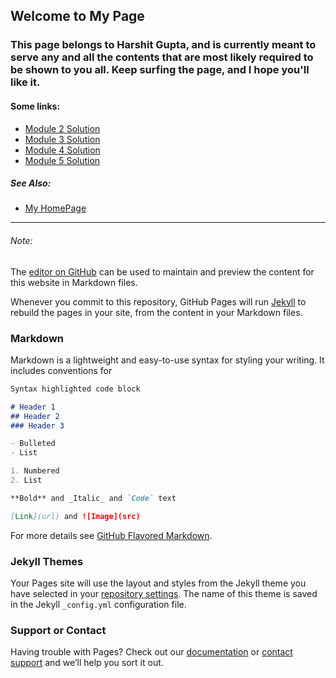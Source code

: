 ## Welcome to My Page

### This page belongs to Harshit Gupta, and is currently meant to serve any and all the contents that are most likely required to be shown to you all. Keep surfing the page, and I hope you'll like it.

#### Some links:
- [Module 2 Solution](https://git-harshit.github.io/Web-Repo-Coursera/mod2_solution)
- [Module 3 Solution](https://git-harshit.github.io/Web-Repo-Coursera/mod3_solution)
- [Module 4 Solution](https://git-harshit.github.io/Web-Repo-Coursera/mod4_solution)
- [Module 5 Solution](https://git-harshit.github.io/Web-Repo-Coursera/mod5_solution)

##### See Also:
- [My HomePage](https://git-harshit.github.io/)

---

###### Note:
The [editor on GitHub](https://github.com/Git-Harshit/Web-Repo-Coursera/edit/master/README.md) can be used to maintain and preview the content for this website in Markdown files.

Whenever you commit to this repository, GitHub Pages will run [Jekyll](https://jekyllrb.com/) to rebuild the pages in your site, from the content in your Markdown files.

### Markdown

Markdown is a lightweight and easy-to-use syntax for styling your writing. It includes conventions for

```markdown
Syntax highlighted code block

# Header 1
## Header 2
### Header 3

- Bulleted
- List

1. Numbered
2. List

**Bold** and _Italic_ and `Code` text

[Link](url) and ![Image](src)
```

For more details see [GitHub Flavored Markdown](https://guides.github.com/features/mastering-markdown/).

### Jekyll Themes

Your Pages site will use the layout and styles from the Jekyll theme you have selected in your [repository settings](https://github.com/Git-Harshit/Web-Repo-Coursera/settings). The name of this theme is saved in the Jekyll `_config.yml` configuration file.

### Support or Contact

Having trouble with Pages? Check out our [documentation](https://help.github.com/categories/github-pages-basics/) or [contact support](https://github.com/contact) and we’ll help you sort it out.
